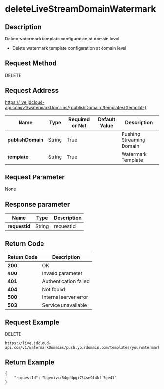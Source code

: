 # deleteLiveStreamDomainWatermark


## Description
Delete watermark template configuration at domain level
- Delete watermark template configuration at domain level


## Request Method
DELETE

## Request Address
https://live.jdcloud-api.com/v1/watermarkDomains/{publishDomain}/templates/{template}

|Name|Type|Required or Not|Default Value|Description|
|---|---|---|---|---|
|**publishDomain**|String|True| |Pushing Streaming Domain|
|**template**|String|True| |Watermark Template|

## Request Parameter
None


## Response parameter
|Name|Type|Description|
|---|---|---|
|**requestId**|String|requestId|


## Return Code
|Return Code|Description|
|---|---|
|**200**|OK|
|**400**|Invalid parameter|
|**401**|Authentication failed|
|**404**|Not found|
|**500**|Internal server error|
|**503**|Service unavailable|

## Request Example
DELETE
```
https://live.jdcloud-api.com/v1/watermarkDomains/push.yourdomain.com/templates/yourwatermarktemplate
```

## Return Example
```
{
    "requestId": "bgvmivir54gddpgi764se9f4kfr7ge41"
}
```
